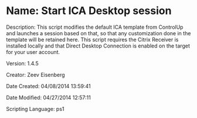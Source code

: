 ﻿# Name: Start ICA Desktop session

Description: This script modifies the default ICA template from ControlUp and launches a session based on that, so that any customization done in the template will be retained here.
This script requires the Citrix Receiver is installed locally and that Direct Desktop Connection is enabled on the target for your user account.

Version: 1.4.5

Creator: Zeev Eisenberg

Date Created: 04/08/2014 13:59:41

Date Modified: 04/27/2014 12:57:11

Scripting Language: ps1

